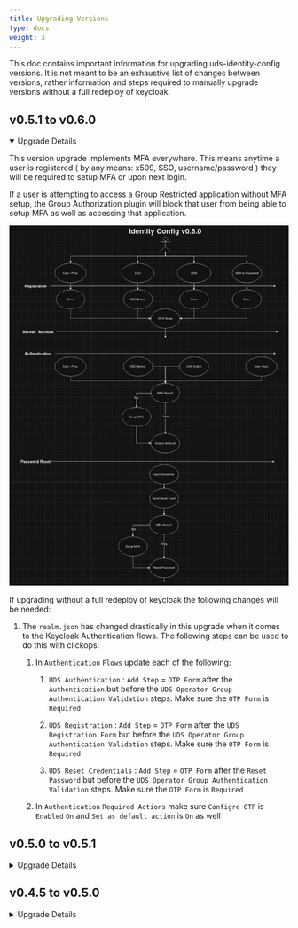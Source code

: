 ```yaml
---
title: Upgrading Versions
type: docs
weight: 3
---
```


This doc contains important information for upgrading uds-identity-config versions. It is not meant to be an exhaustive list of changes between versions, rather information and steps required to manually upgrade versions without a full redeploy of keycloak.

## v0.5.1 to v0.6.0

<details open>
<summary>Upgrade Details</summary>

This version upgrade implements MFA everywhere. This means anytime a user is registered ( by any means: x509, SSO, username/password ) they will be required to setup MFA or upon next login.

If a user is attempting to access a Group Restricted application without MFA setup, the Group Authorization plugin will block that user from being able to setup MFA as well as accessing that application.

![MFA Flow Diagram](https://github.com/defenseunicorns/uds-identity-config/blob/main/docs/.images/v0.6.0-mfa-flows.png?raw=true)

If upgrading without a full redeploy of keycloak the following changes will be needed:
1. The `realm.json` has changed drastically in this upgrade when it comes to the Keycloak Authentication flows. The following steps can be used to do this with clickops:
   1. In `Authentication` `Flows` update each of the following:

      1. `UDS Authentication` : `Add Step` = `OTP Form` after the `Authentication` but before the `UDS Operator Group Authentication Validation` steps. Make sure the `OTP Form` is `Required`

      2. `UDS Registration` : `Add Step` = `OTP Form` after the `UDS Registration Form` but before the `UDS Operator Group Authentication Validation` steps. Make sure the `OTP Form` is `Required`

      3. `UDS Reset Credentials` : `Add Step` = `OTP Form` after the `Reset Password` but before the `UDS Operator Group Authentication Validation` steps. Make sure the `OTP Form` is `Required`

   2. In `Authentication` `Required Actions` make sure `Configre OTP` is `Enabled` `On` and `Set as default action` is `On` as well

</details>

## v0.5.0 to v0.5.1

<details>
<summary>Upgrade Details</summary>

This version upgrade utilizes built in Keycloak functionality for User Managed Attributes.

{{% alert-note %}}
User managed attributes are only available in Keycloak 24+
{{% /alert-note %}}

If upgrading without a full redeploy of keycloak the following changes will be needed:
1. The `realm.json` will need to be updated to contain the correct User Managed Attributes definition, [User Managed Attributes Configuration](https://github.com/defenseunicorns/uds-identity-config/blob/v0.5.1/src/realm.json#L1884-L1895). The following steps can be used to do this with clickops:
   1. In `Realm Settings` tab and on the `General` page
      1. toggle off `User-managed access`
      2. `Unmanaged Attributes` set to `Only administrators can write`
   2. On `User profile` page
      1. select the `JSON Editor` tab
      2. Copy and Paste the value of [the User Attribute Definition from the realm.json](https://github.com/defenseunicorns/uds-identity-config/blob/v0.5.1/src/realm.json#L1891)
      3. `Save`
2. Incorporate STIG password rules, in accordance with these two hardening guides:
   * [Elasticsearch 8.0 Application Server](https://github.com/user-attachments/files/16178987/Elasticsearch.8.0.Hardening.Guide.Application.Server.SRG.V3R1.pdf)
   * [Elasticsearch 8.0 Central Log Server](https://github.com/user-attachments/files/16178988/Elasticsearch.8.0.Hardening.Guide.Central.Log.Server.SRG.V2R1.pdf)
   * Changes:
     1. Passwords expire in 60 days
     2. Passwords complexity: 2 special characters, 1 digit, 1 lowercase, 1 uppercase, and 15 character minimum length
     3. IDP session idle timeout is now 10 minutes
     4. Maximum login attempts is now 3
</details>

## v0.4.5 to v0.5.0
<details>
<summary>Upgrade Details</summary>
This version upgrade brings in a new Authentication Flow for group authorization.

If upgrading without a full redeploy of keycloak the following steps will be necessary to create and use group authorization:
1. In keycloak admin portal, in `UDS` realm, navigate to `Authentication` sidebar tab
2. In `Authentication` tab add the `Authorization` flow to `UDS Authentication`, `UDS Registration`, `UDS Reset Credentials`
   1. In each `Authentication` flow
      1. `Add step` -> `UDS Operator Group Authentication Validation`
      * Make sure that the step is at the base level and bottom of the Authentication flow
3. Finally if using `SAML` IDP
   1. In the `Authentication` tab
      1. `Create Flow`
      2. `Name` -> `Authorization`
      3. `Description` -> `UDS Operator Group Authentication Validation`
      4. `Basic Flow`
      5. `Create`
      6. `Add execution`
      7. `Add` the `UDS Operator Group Authentication Validation`
   2. In the `Identity Providers` tab, select the `SAML` Provider
      1. Add the `Authorization` flow to the `Post login flow` in the `Advanced settings` section
</details>
